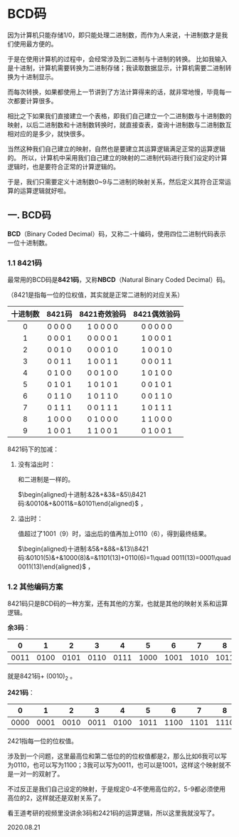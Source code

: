 # BCD码

因为计算机只能存储1/0，即只能处理二进制数，而作为人来说，十进制数才是我们使用最方便的。

于是在使用计算机的过程中，会经常涉及到二进制与十进制的转换。
比如我输入是十进制，计算机需要转换为二进制存储；我读取数据显示，计算机需要二进制转换为十进制显示。

而每次转换，如果都使用上一节讲到了方法计算得来的话，就非常地慢，毕竟每一次都要计算很多。

相比之下如果我们直接建立一个表格，即我们自己建立一个二进制数与十进制数的映射，以后二进制数和十进制数转换时，就直接查表，查询十进制数与二进制数互相对应的是多少，就快很多。

当然这种我们自己建立的映射，自然也是要建立其运算逻辑满足正常的运算逻辑的。
所以，计算机中采用我们自己建立的映射的二进制代码进行我们设定的计算逻辑时，也是要符合正常的计算逻辑的。

于是，我们只需要定义十进制数0~9与二进制的映射关系，然后定义其符合正常运算的运算逻辑就好啦。

## 一. BCD码

**BCD**（Binary Coded Decimal）码，又称二-十编码，使用四位二进制代码表示一位十进制数。

### 1.1 8421码

最常用的BCD码是**8421码**，又称**NBCD**（Natural Binary Coded Decimal）码。

（8421是指每一位的位权值，其实就是正常二进制的对应关系）

| 十进制数 | 8421码  | 8421奇效验码 | 8421偶效验码 |
| :------: | :-----: | :----------: | :----------: |
|    0     | 0 0 0 0 |  1 0 0 0 0   |  0 0 0 0 0   |
|    1     | 0 0 0 1 |  0 0 0 0 1   |  1 0 0 0 1   |
|    2     | 0 0 1 0 |  0 0 0 1 0   |  1 0 0 1 0   |
|    3     | 0 0 1 1 |  1 0 0 1 1   |  0 0 0 1 1   |
|    4     | 0 1 0 0 |  0 0 1 0 0   |  1 0 1 0 0   |
|    5     | 0 1 0 1 |  1 0 1 0 1   |  0 0 1 0 1   |
|    6     | 0 1 1 0 |  1 0 1 1 0   |  0 0 1 1 0   |
|    7     | 0 1 1 1 |  0 0 1 1 1   |  1 0 1 1 1   |
|    8     | 1 0 0 0 |  0 1 0 0 0   |  1 1 0 0 0   |
|    9     | 1 0 0 1 |  1 1 0 0 1   |  0 1 0 0 1   |

8421码下的加减：

1. 没有溢出时：

   和二进制是一样的。

    $\begin{aligned}十进制:&2&+&3&=&5\\8421码:&0010&+&0011&=&0101\end{aligned}$ ，

2. 溢出时：

   值超过了1001（9）时，溢出后的值再加上0110（6），得到最终结果。

    $\begin{aligned}十进制:&5&+&8&=&13\\8421码:&0101(5)&+&1000(8)&=&1101(13)+0110(6)=1\quad 0011(13)=0001\quad 0011(13)\end{aligned}$ ，

### 1.2 其他编码方案

8421码只是BCD码的一种方案，还有其他的方案，也就是其他的映射关系和运算逻辑。

**余3码**：

| 0    | 1    | 2    | 3    | 4    | 5    | 6    | 7    | 8    | 9    |
| ---- | ---- | ---- | ---- | ---- | ---- | ---- | ---- | ---- | ---- |
| 0011 | 0100 | 0101 | 0110 | 0111 | 1000 | 1001 | 1010 | 1011 | 1100 |

就是8421码+ $(0010)_2$ 。

**2421码**：

| 0    | 1    | 2    | 3    | 4    | 5    | 6    | 7    | 8    | 9    |
| ---- | ---- | ---- | ---- | ---- | ---- | ---- | ---- | ---- | ---- |
| 0000 | 0001 | 0010 | 0011 | 0100 | 1011 | 1100 | 1101 | 1110 | 1111 |

2421指每一位的位权值。

涉及到一个问题，这里最高位和第二低位的的位权值都是2，那么比如6我可以写为0110，也可以写为1100；3我可以写为0011，也可以是1001，这样这个映射就不是一对一的双射了。

不过反正是我们自己设定的映射，于是规定0-4不使用高位的2，5-9都必须使用高位的2，这样就还是双射关系了。

看王道考研的视频里没讲余3码和2421码的运算逻辑，所以这里我就没写了。

2020.08.21